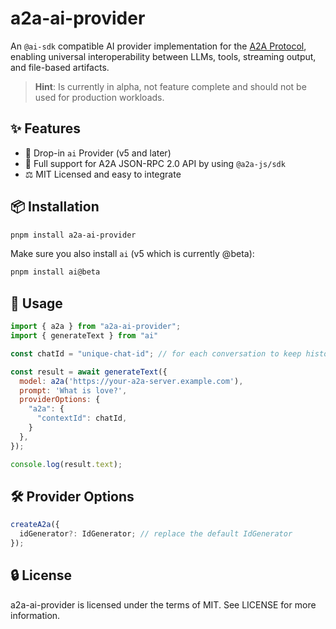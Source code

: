 # a2a-ai-provider

An `@ai-sdk` compatible AI provider implementation for the [A2A Protocol](https://a2aproject.github.io/A2A/), enabling universal interoperability between LLMs, tools, streaming output, and file-based artifacts.

> **Hint**: Is currently in alpha, not feature complete and should not be used for production workloads.

## ✨ Features

- 🔌 Drop-in `ai` Provider (v5 and later)
- 🔁 Full support for A2A JSON-RPC 2.0 API by using `@a2a-js/sdk`
- ⚖️ MIT Licensed and easy to integrate

## 📦 Installation

```bash
pnpm install a2a-ai-provider
```

Make sure you also install `ai` (v5 which is currently @beta):

```bash
pnpm install ai@beta
```

## 🚀 Usage

```javascript
import { a2a } from "a2a-ai-provider";
import { generateText } from "ai"

const chatId = "unique-chat-id"; // for each conversation to keep history in a2a server

const result = await generateText({
  model: a2a('https://your-a2a-server.example.com'),
  prompt: 'What is love?',
  providerOptions: {
    "a2a": {
      "contextId": chatId,
    }
  },
});

console.log(result.text);
```

## 🛠 Provider Options

```ts
createA2a({
  idGenerator?: IdGenerator; // replace the default IdGenerator
});
```

## 🔒 License

a2a-ai-provider is licensed under the terms of MIT. See LICENSE for more information.